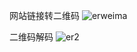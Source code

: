 网站链接转二维码
![erweima](https://user-images.githubusercontent.com/45622773/127698711-8605699d-3bea-4d2d-85d6-5d531b8a5bb6.jpg)

二维码解码
![er2](https://user-images.githubusercontent.com/45622773/127698764-1de66e55-fffd-4365-80fe-abf3632cfaf3.jpg)
